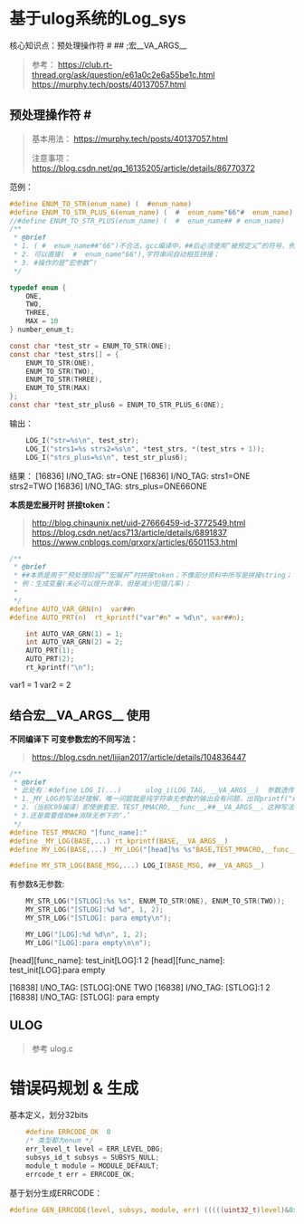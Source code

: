 # 基于ulog系统的Log_sys
核心知识点：预处理操作符 #  ##  ;宏__VA_ARGS__ 
> 参考： 
>   https://club.rt-thread.org/ask/question/e61a0c2e6a55be1c.html
>   https://murphy.tech/posts/40137057.html    

## 预处理操作符 #  ## 
> 基本用法： https://murphy.tech/posts/40137057.html
> 
> 注意事项： https://blog.csdn.net/qq_16135205/article/details/86770372

范例：
```C
#define ENUM_TO_STR(enum_name) (  #enum_name)
#define ENUM_TO_STR_PLUS_6(enum_name) (  #  enum_name"66"#  enum_name)
//#define ENUM_TO_STR_PLUS(enum_name) (  #  enum_name## # enum_name)
/**
 * @brief
 * 1. ( #  enum_name##"66")不合法，gcc编译中，##后必须使用“被预定义”的符号，例如宏定义__VA_ARGS__;
 * 2. 可以直接(  #  enum_name"66"),字符串间自动相互拼接；
 * 3. #操作的是“宏参数”!
 */

typedef enum {
    ONE,
    TWO,
    THREE,
    MAX = 10
} number_enum_t;

const char *test_str = ENUM_TO_STR(ONE);
const char *test_strs[] = {
    ENUM_TO_STR(ONE),
    ENUM_TO_STR(TWO),
    ENUM_TO_STR(THREE),
    ENUM_TO_STR(MAX)
};
const char *test_str_plus6 = ENUM_TO_STR_PLUS_6(ONE);

```
输出：
```C
    LOG_I("str=%s\n", test_str);
    LOG_I("strs1=%s strs2=%s\n", *test_strs, *(test_strs + 1));
    LOG_I("strs_plus=%s\n", test_str_plus6);
```
结果：
[16836] I/NO_TAG: str=ONE 
[16836] I/NO_TAG: strs1=ONE strs2=TWO 
[16836] I/NO_TAG: strs_plus=ONE66ONE 

**本质是宏展开时 拼接token：**
> http://blog.chinaunix.net/uid-27666459-id-3772549.html
> https://blog.csdn.net/acs713/article/details/6891837
> https://www.cnblogs.com/qrxqrx/articles/6501153.html

```C
/**
 * @brief
 * ##本质是用于“预处理阶段”“宏展开”时拼接token；不像部分资料中所写是拼接string；
 * 例：生成变量(未必可以提升效率，但是减少犯错几率)；
 *
 */
#define AUTO_VAR_GRN(n)  var##n
#define AUTO_PRT(n)  rt_kprintf("var"#n" = %d\n", var##n);

    int AUTO_VAR_GRN(1) = 1;
    int AUTO_VAR_GRN(2) = 2;
    AUTO_PRT(1);
    AUTO_PRT(2);
    rt_kprintf("\n");
```
var1 = 1
var2 = 2


## 结合宏__VA_ARGS__ 使用
**不同编译下 可变参数宏的不同写法：**
> https://blog.csdn.net/lijian2017/article/details/104836447
```C
/**
 * @brief
 * 此处有：#define LOG_I(...)      ulog_i(LOG_TAG, __VA_ARGS__)  参数透传；
 * 1._MY_LOG的写法好理解，唯一问题就是纯字符串无参数的输出会有问题，出现printf("xxx",);此类结构
 * 2.（当前C99编译）即使嵌套宏，TEST_MMACRO,__func__,##__VA_ARGS__，这种写法依然会在展开后形成一个单独‘，’
 * 3.还是需要借助##消除无参下的‘，’
 */
#define TEST_MMACRO "[func_name]:"
#define _MY_LOG(BASE,...) rt_kprintf(BASE,__VA_ARGS__)
#define MY_LOG(BASE,...) _MY_LOG("[head]%s %s"BASE,TEST_MMACRO,__func__,##__VA_ARGS__)

#define MY_STR_LOG(BASE_MSG,...) LOG_I(BASE_MSG, ##__VA_ARGS__)

```
有参数&无参数:
```C
    MY_STR_LOG("[STLOG]:%s %s", ENUM_TO_STR(ONE), ENUM_TO_STR(TWO));
    MY_STR_LOG("[STLOG]:%d %d", 1, 2);
    MY_STR_LOG("[STLOG]: para empty\n");

    MY_LOG("[LOG]:%d %d\n", 1, 2);
    MY_LOG("[LOG]:para empty\n\n");

```
[head][func_name]: test_init[LOG]:1 2
[head][func_name]: test_init[LOG]:para empty

[16838] I/NO_TAG: [STLOG]:ONE TWO
[16838] I/NO_TAG: [STLOG]:1 2
[16838] I/NO_TAG: [STLOG]: para empty

## ULOG
> 参考 ulog.c


# 错误码规划 & 生成
基本定义，划分32bits
```C
    #define ERRCODE_OK  0
    /* 类型都为enum */
    err_level_t level = ERR_LEVEL_DBG;
    subsys_id_t subsys = SUBSYS_NULL;
    module_t module = MODULE_DEFAULT;
    errcode_t err = ERRCODE_OK;
```
基于划分生成ERRCODE：
```C
#define GEN_ERRCODE(level, subsys, module, err) (((((uint32_t)level)&0x07) << 28) | ((((uint32_t)subsys)&0x3F) << 22) | ((((uint32_t)module)&0x3F) << 16) | (((uint32_t)err)&0xFFFF))
```
